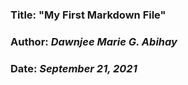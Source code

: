 ### **Title: "My First Markdown File"**
### **Author:** *Dawnjee Marie G. Abihay*
### **Date:** *September 21, 2021*